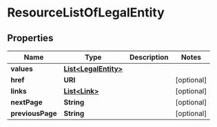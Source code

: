 

# ResourceListOfLegalEntity


## Properties

| Name | Type | Description | Notes |
|------------ | ------------- | ------------- | -------------|
|**values** | [**List&lt;LegalEntity&gt;**](LegalEntity.md) |  |  |
|**href** | **URI** |  |  [optional] |
|**links** | [**List&lt;Link&gt;**](Link.md) |  |  [optional] |
|**nextPage** | **String** |  |  [optional] |
|**previousPage** | **String** |  |  [optional] |



